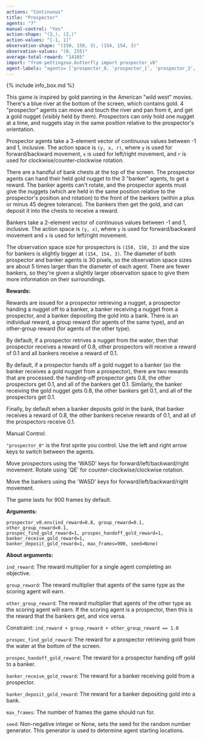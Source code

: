 ```yaml
---
actions: "Continuous"
title: "Prospector"
agents: "7"
manual-control: "Yes"
action-shape: "(3,), (2,)"
action-values: "[-1, 1]"
observation-shape: "(150, 150, 3), (154, 154, 3)"
observation-values: "(0, 255)"
average-total-reward: "14165"
import: "from pettingzoo.butterfly import prospector_v0"
agent-labels: "agents= ['prospector_0, 'prospector_1', 'prospector_2', 'prospector_3', 'banker_0', 'banker_1', 'banker_2']"
---
```


{% include info_box.md %}



This game is inspired by gold panning in the American "wild west" movies. There's a blue river at
the bottom of the screen, which contains gold. 4 "prospector" agents can move and touch the river
and pan from it, and get a gold nugget (visibly held by them). Prospectors can
only hold one nugget at a time, and nuggets stay in the same position relative to the prospector's
orientation.

Prospector agents take a 3-element vector of continuous values between -1 and 1, inclusive.
The action space is `(y, x, r)`, where `y` is used for forward/backward movement,
`x` is used for left/right movement, and `r` is used for clockwise/counter-clockwise rotation.

There are a handful of bank chests at the top of the screen. The prospector agents can hand their
held gold nugget to the 3 "banker" agents, to get a reward. The banker agents can't rotate,
and the prospector agents must give the nuggets (which are held in the same
position relative to the prospector's position and rotation) to the
front of the bankers (within a plus or minus 45 degree tolerance).
The bankers then get the gold, and can deposit it into the chests to receive a reward.

Bankers take a 2-element vector of continuous values between -1 and 1, inclusive.
The action space is `(y, x)`, where
`y` is used for forward/backward movement and `x` is used for left/right movement.

The observation space size for prospectors
is `(150, 150, 3)` and the size for
bankers is slightly bigger at
`(154, 154, 3)`. The diameter of both
prospector and banker agents is 30 pixels, so
the observation space sizes are about 5 times larger
than the diameter of each agent. There are fewer
bankers, so they're given a slightly
larger observation space to give them more
information on their surroundings.

**Rewards:**

Rewards are issued for a prospector retrieving a nugget, a prospector handing
a nugget off to a banker, a banker receiving a nugget from a prospector,
and a banker depositing the gold into a bank. There is
an individual reward, a group reward (for agents of the same type), and
an other-group reward (for agents of the other type).

By default, if a prospector retrives a nugget from the water, then
that prospector receives a reward of
0.8, other
prospectors will
receive a reward of 0.1 and
all bankers receive a reward of
0.1.

By default, if a prospector
hands off a gold nugget to a banker (so the banker receives a gold nugget
from a prospector), there are two rewards that are processed:
the handing-off prospector gets 0.8,
the other prospectors get 0.1, and
all of the bankers get 0.1.
Similarly, the banker receiving the gold nugget gets
0.8, the other bankers
get 0.1, and
all of the prospectors get
0.1.

Finally, by default when a banker deposits gold in the bank,
that banker receives a reward of
0.8, the other bankers
receive rewards of 0.1, and
all of the prospectors receive
0.1.

Manual Control:

`"prospector_0"` is the first sprite you control. Use the left and
right arrow keys to switch between the agents.

Move prospectors using the 'WASD' keys for forward/left/backward/right movement.
Rotate using 'QE' for counter-clockwise/clockwise rotation.

Move the bankers using the 'WASD' keys for forward/left/backward/right movement.

The game lasts for 900 frames by default.

**Arguments:**

```
prospector_v0.env(ind_reward=0.8, group_reward=0.1, other_group_reward=0.1,
prospec_find_gold_reward=1, prospec_handoff_gold_reward=1, banker_receive_gold_reward=1,
banker_deposit_gold_reward=1, max_frames=900, seed=None)
```

**About arguments:**

`ind_reward`: The reward multiplier for a single agent completing an objective.

`group_reward`: The reward multiplier that agents of the same type
as the scoring agent will earn.

`other_group_reward`: The reward multiplier that agents of the other type
as the scoring agent will earn. If the scoring agent is a prospector,
then this is the reward that the bankers get, and vice versa.

Constraint: `ind_reward + group_reward + other_group_reward == 1.0`

`prospec_find_gold_reward`: The reward for a prospector
retrieving gold from the water at the bottom of the screen.

`prospec_handoff_gold_reward`: The reward for a prospector
handing off gold to a banker.

`banker_receive_gold_reward`: The reward for a banker receiving
gold from a prospector.

`banker_deposit_gold_reward`: The reward for a banker depositing
gold into a bank.

`max_frames`: The number of frames the game should run for.

`seed`: Non-negative integer or None, sets the seed for the random
number generator. This generator is used to determine
agent starting locations.
